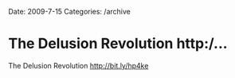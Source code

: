 Date: 2009-7-15
Categories: /archive

# The Delusion Revolution http:/...

The Delusion Revolution <a href="http://bit.ly/hp4ke" rel="nofollow">http://bit.ly/hp4ke</a>
